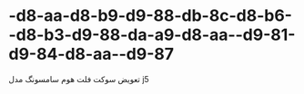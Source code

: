 # -d8-aa-d8-b9-d9-88-db-8c-d8-b6--d8-b3-d9-88-da-a9-d8-aa--d9-81-d9-84-d8-aa--d9-87
تعویض سوکت فلت هوم سامسونگ مدل j5
